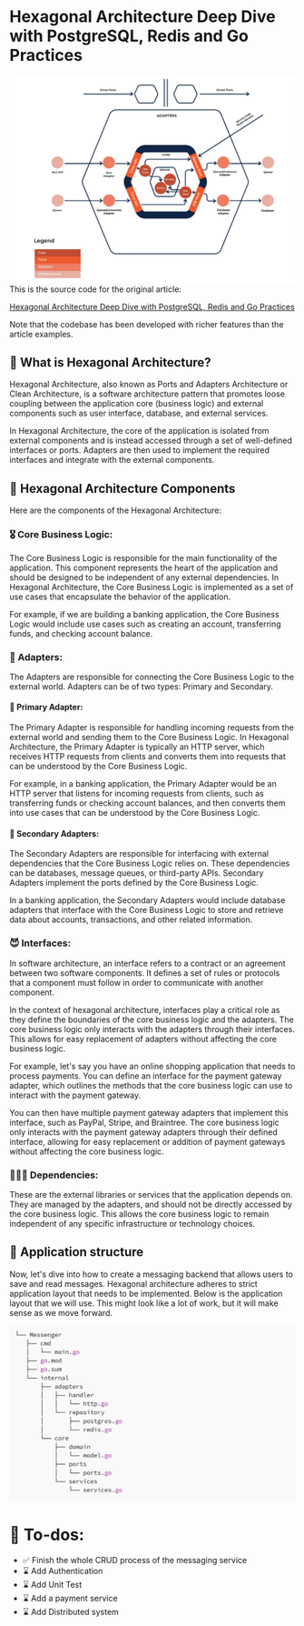 # Hexagonal Architecture Deep Dive with PostgreSQL, Redis and Go Practices

![](images/arch.webp)
This is the source code for the original article:

[Hexagonal Architecture Deep Dive with PostgreSQL, Redis and Go Practices](https://medium.com/towardsdev/hexagonal-architecture-deep-dive-with-postgresql-redis-and-go-practices-4b051f940e93)

Note that the codebase has been developed with richer features than the article examples.

## 🏡 What is Hexagonal Architecture?

Hexagonal Architecture, also known as Ports and Adapters Architecture or Clean Architecture, is a software architecture pattern that promotes loose coupling between the application core (business logic) and external components such as user interface, database, and external services.

In Hexagonal Architecture, the core of the application is isolated from external components and is instead accessed through a set of well-defined interfaces or ports. Adapters are then used to implement the required interfaces and integrate with the external components.

## 🔮 Hexagonal Architecture Components

Here are the components of the Hexagonal Architecture:

### 🎖 Core Business Logic:

The Core Business Logic is responsible for the main functionality of the application. This component represents the heart of the application and should be designed to be independent of any external dependencies. In Hexagonal Architecture, the Core Business Logic is implemented as a set of use cases that encapsulate the behavior of the application.

For example, if we are building a banking application, the Core Business Logic would include use cases such as creating an account, transferring funds, and checking account balance.

### 👯 Adapters:

The Adapters are responsible for connecting the Core Business Logic to the external world. Adapters can be of two types: Primary and Secondary.

#### 🕺 Primary Adapter:

The Primary Adapter is responsible for handling incoming requests from the external world and sending them to the Core Business Logic. In Hexagonal Architecture, the Primary Adapter is typically an HTTP server, which receives HTTP requests from clients and converts them into requests that can be understood by the Core Business Logic.

For example, in a banking application, the Primary Adapter would be an HTTP server that listens for incoming requests from clients, such as transferring funds or checking account balances, and then converts them into use cases that can be understood by the Core Business Logic.

#### 🥁 Secondary Adapters:

The Secondary Adapters are responsible for interfacing with external dependencies that the Core Business Logic relies on. These dependencies can be databases, message queues, or third-party APIs. Secondary Adapters implement the ports defined by the Core Business Logic.

In a banking application, the Secondary Adapters would include database adapters that interface with the Core Business Logic to store and retrieve data about accounts, transactions, and other related information.

### 😈 Interfaces:

In software architecture, an interface refers to a contract or an agreement between two software components. It defines a set of rules or protocols that a component must follow in order to communicate with another component.

In the context of hexagonal architecture, interfaces play a critical role as they define the boundaries of the core business logic and the adapters. The core business logic only interacts with the adapters through their interfaces. This allows for easy replacement of adapters without affecting the core business logic.

For example, let's say you have an online shopping application that needs to process payments. You can define an interface for the payment gateway adapter, which outlines the methods that the core business logic can use to interact with the payment gateway.

You can then have multiple payment gateway adapters that implement this interface, such as PayPal, Stripe, and Braintree. The core business logic only interacts with the payment gateway adapters through their defined interface, allowing for easy replacement or addition of payment gateways without affecting the core business logic.

### 👨‍👦‍👦 Dependencies:

These are the external libraries or services that the application depends on. They are managed by the adapters, and should not be directly accessed by the core business logic. This allows the core business logic to remain independent of any specific infrastructure or technology choices.

## 🤡 Application structure

Now, let's dive into how to create a messaging backend that allows users to save and read messages. Hexagonal architecture adheres to strict application layout that needs to be implemented. Below is the application layout that we will use. This might look like a lot of work, but it will make sense as we move forward.

![](images/structure.png)

# 👺 To-dos:

- ✅ Finish the whole CRUD process of the messaging service
- ⌛️ Add Authentication
- ⌛️ Add Unit Test
- ⌛️ Add a payment service
- ⌛️ Add Distributed system
